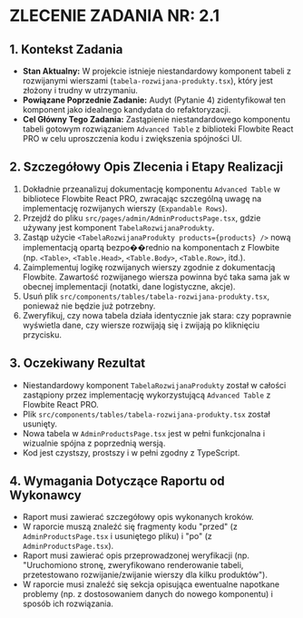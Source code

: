 # ZLECENIE ZADANIA NR: 2.1

## 1. Kontekst Zadania

- **Stan Aktualny:** W projekcie istnieje niestandardowy komponent tabeli z rozwijanymi wierszami (`tabela-rozwijana-produkty.tsx`), który jest złożony i trudny w utrzymaniu.
- **Powiązane Poprzednie Zadanie:** Audyt (Pytanie 4) zidentyfikował ten komponent jako idealnego kandydata do refaktoryzacji.
- **Cel Główny Tego Zadania:** Zastąpienie niestandardowego komponentu tabeli gotowym rozwiązaniem `Advanced Table` z biblioteki Flowbite React PRO w celu uproszczenia kodu i zwiększenia spójności UI.

## 2. Szczegółowy Opis Zlecenia i Etapy Realizacji

1.  Dokładnie przeanalizuj dokumentację komponentu `Advanced Table` w bibliotece Flowbite React PRO, zwracając szczególną uwagę na implementację rozwijanych wierszy (`Expandable Rows`).
2.  Przejdź do pliku `src/pages/admin/AdminProductsPage.tsx`, gdzie używany jest komponent `TabelaRozwijanaProdukty`.
3.  Zastąp użycie `<TabelaRozwijanaProdukty products={products} />` nową implementacją opartą bezpo��rednio na komponentach z Flowbite (np. `<Table>`, `<Table.Head>`, `<Table.Body>`, `<Table.Row>`, itd.).
4.  Zaimplementuj logikę rozwijanych wierszy zgodnie z dokumentacją Flowbite. Zawartość rozwijanego wiersza powinna być taka sama jak w obecnej implementacji (notatki, dane logistyczne, akcje).
5.  Usuń plik `src/components/tables/tabela-rozwijana-produkty.tsx`, ponieważ nie będzie już potrzebny.
6.  Zweryfikuj, czy nowa tabela działa identycznie jak stara: czy poprawnie wyświetla dane, czy wiersze rozwijają się i zwijają po kliknięciu przycisku.

## 3. Oczekiwany Rezultat

- Niestandardowy komponent `TabelaRozwijanaProdukty` został w całości zastąpiony przez implementację wykorzystującą `Advanced Table` z Flowbite React PRO.
- Plik `src/components/tables/tabela-rozwijana-produkty.tsx` został usunięty.
- Nowa tabela w `AdminProductsPage.tsx` jest w pełni funkcjonalna i wizualnie spójna z poprzednią wersją.
- Kod jest czystszy, prostszy i w pełni zgodny z TypeScript.

## 4. Wymagania Dotyczące Raportu od Wykonawcy

- Raport musi zawierać szczegółowy opis wykonanych kroków.
- W raporcie muszą znaleźć się fragmenty kodu "przed" (z `AdminProductsPage.tsx` i usuniętego pliku) i "po" (z `AdminProductsPage.tsx`).
- Raport musi zawierać opis przeprowadzonej weryfikacji (np. "Uruchomiono stronę, zweryfikowano renderowanie tabeli, przetestowano rozwijanie/zwijanie wierszy dla kilku produktów").
- W raporcie musi znaleźć się sekcja opisująca ewentualne napotkane problemy (np. z dostosowaniem danych do nowego komponentu) i sposób ich rozwiązania.
